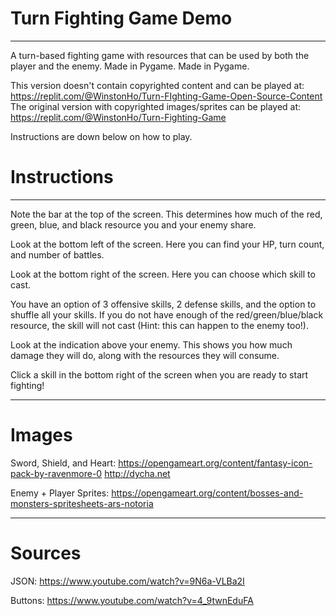 # Turn Fighting Game Demo
___________________________________________________

A turn-based fighting game with resources that can be used by both the player and the enemy. Made in Pygame.
Made in Pygame.

This version doesn't contain copyrighted content and can be played at: https://replit.com/@WinstonHo/Turn-FIghting-Game-Open-Source-Content
The original version with copyrighted images/sprites can be played at: https://replit.com/@WinstonHo/Turn-Fighting-Game

Instructions are down below on how to play.

# Instructions
___________________________________________________
  Note the bar at the top of the screen. This determines how much of the red, green, blue, and black resource you and your enemy share.
  
  Look at the bottom left of the screen. Here you can find your HP, turn count, and number of battles.
  
  Look at the bottom right of the screen. Here you can choose which skill to cast. 

  You have an option of 3 offensive skills, 2 defense skills, and the option to shuffle all your skills. If you do not have enough of the red/green/blue/black resource, the skill will not cast (Hint: this can happen to the enemy too!). 

  Look at the indication above your enemy. This shows you how much damage they will do, along with the resources they will consume.

  Click a skill in the bottom right of the screen when you are ready to start fighting!
___________________________________________________

# Images

  Sword, Shield, and Heart:
  https://opengameart.org/content/fantasy-icon-pack-by-ravenmore-0
  http://dycha.net

  Enemy + Player Sprites: 
  https://opengameart.org/content/bosses-and-monsters-spritesheets-ars-notoria
___________________________________________________

# Sources

  JSON:
  https://www.youtube.com/watch?v=9N6a-VLBa2I

  Buttons:
  https://www.youtube.com/watch?v=4_9twnEduFA